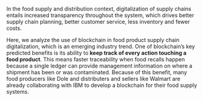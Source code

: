 In the food supply and distribution context, digitalization of supply chains entails increased transparency throughout the system, which drives better supply chain planning, better customer service, less inventory and fewer costs. 

Here, we analyze the use of blockchain in food product supply chain digitalization, which is an emerging industry trend. One of blockchain’s key predicted benefits is its ability to **keep track of every action touching a food product**. This means faster traceability when food recalls happen because a single ledger can provide management information on where a shipment has been or was contaminated. Because of this benefit, many food producers like Dole and distributers and sellers like Walmart are already collaborating with IBM to develop a blockchain for their food supply systems.
